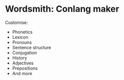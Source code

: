 # Wordsmith: Conlang maker

Customise:
- Phonetics
- Lexicon
- Pronouns
- Sentence structure
- Conjugation
- History
- Adjectives
- Prepositions
- And more
